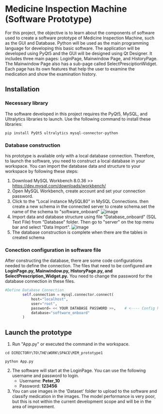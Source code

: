 # Medicine Inspection Machine (Software Prototype)
For this project, the objective is to learn about the components of software used to create a software prototype of Medicine Inspection Machine, such as the GUI and Database. Python will be used as the main programming language for developing this basic software. The application will be developed using PyQt5 and the GUI will be designed using Qt Designer. It includes three main pages: LoginPage, Mainwindow Page, and HistoryPage. The Mainwindow Page also has a sub-page called SelectPresciptionWidget. Each page has its own features that help the user to examine the medication and show the examination history.

## Installation
### Necessary library
The software developed in this project requires the PyQt5, MySQL, and Ultralytics libraries to launch. Use the following command to install these libraries:
```
pip install PyQt5 ultralytics mysql-connector-python
```
### Database construction
his prototype is available only with a local database connection. Therefore, to launch the software, you need to construct a local database in your workspace. You can import the database data and structure to your workspace by following these steps:

1. Download MySQL Workbench 8.0.36 >> https://dev.mysql.com/downloads/workbench/
2. Open MySQL Workbench, create account and set your connection password.
3. Click to the "Local instance MySQL80" in MySQL Connections. then create a new schema in the connected server to create schema.set the name of the schema to "software_onboard"
![image](https://github.com/JamaicaBoi/MIM_prototype1/assets/122667170/3f2d5346-8de2-4c70-a54f-32d36c768919)
4. Import data and database structure using file "Database_onboard" (SQL Text File) from "Database" folder. Then go to "server" on the top menu bar and select "Data Import".
![image](https://github.com/JamaicaBoi/MIM_prototype1/assets/122667170/f41df13e-02ae-4104-acb4-4a67271c497f)
5. The database construction is complete when there are the tables in created schema

### Conection configuration in software file
After constructing the database, there are some code configurations needed to define the connection. The files that need to be configured are **LoginPage.py, Mainwindow.py, HistoryPage.py, and SelectPrescription_Widget.py.** You need to change the password for the database connection in these files.

```python
#Define Database Connection
        self.connection = mysql.connector.connect(
            host="localhost",
            user="root",
            password= << YOUR DATABASE PASSWORD >>,    # <---- Config here
            database="software_onboard"
        )
```

## Launch the prototype
1. Run "App.py" or executed the command in the workspace.
```
cd DIRECTORY\TO\THE\WORK\SPACE\MIM_prototype1
```
```
python App.py
```
2. The software will start at the LoginPage. You can use the following username and password to login.
   - Username: **Peter_10**
   - Password: **123456**
3. You can use images in the 'Dataset' folder to upload to the software and classify medication in the images. The model performance is very poor, but this is not within the current development scope and will be in the area of improvement.
